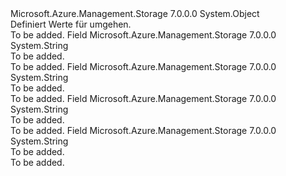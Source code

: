 <Type Name="Bypass" FullName="Microsoft.Azure.Management.Storage.Models.Bypass">
  <TypeSignature Language="C#" Value="public static class Bypass" />
  <TypeSignature Language="ILAsm" Value=".class public auto ansi abstract sealed beforefieldinit Bypass extends System.Object" />
  <TypeSignature Language="DocId" Value="T:Microsoft.Azure.Management.Storage.Models.Bypass" />
  <TypeSignature Language="VB.NET" Value="Public Class Bypass" />
  <TypeSignature Language="F#" Value="type Bypass = class" />
  <AssemblyInfo>
    <AssemblyName>Microsoft.Azure.Management.Storage</AssemblyName>
    <AssemblyVersion>7.0.0.0</AssemblyVersion>
  </AssemblyInfo>
  <Base>
    <BaseTypeName>System.Object</BaseTypeName>
  </Base>
  <Interfaces />
  <Docs>
    <summary>
            Definiert Werte für umgehen.
            </summary>
    <remarks>To be added.</remarks>
  </Docs>
  <Members>
    <Member MemberName="AzureServices">
      <MemberSignature Language="C#" Value="public const string AzureServices;" />
      <MemberSignature Language="ILAsm" Value=".field public static literal string AzureServices" />
      <MemberSignature Language="DocId" Value="F:Microsoft.Azure.Management.Storage.Models.Bypass.AzureServices" />
      <MemberSignature Language="VB.NET" Value="Public Const AzureServices As String " />
      <MemberSignature Language="F#" Value="val mutable AzureServices : string" Usage="Microsoft.Azure.Management.Storage.Models.Bypass.AzureServices" />
      <MemberType>Field</MemberType>
      <AssemblyInfo>
        <AssemblyName>Microsoft.Azure.Management.Storage</AssemblyName>
        <AssemblyVersion>7.0.0.0</AssemblyVersion>
      </AssemblyInfo>
      <ReturnValue>
        <ReturnType>System.String</ReturnType>
      </ReturnValue>
      <Docs>
        <summary>To be added.</summary>
        <remarks>To be added.</remarks>
      </Docs>
    </Member>
    <Member MemberName="Logging">
      <MemberSignature Language="C#" Value="public const string Logging;" />
      <MemberSignature Language="ILAsm" Value=".field public static literal string Logging" />
      <MemberSignature Language="DocId" Value="F:Microsoft.Azure.Management.Storage.Models.Bypass.Logging" />
      <MemberSignature Language="VB.NET" Value="Public Const Logging As String " />
      <MemberSignature Language="F#" Value="val mutable Logging : string" Usage="Microsoft.Azure.Management.Storage.Models.Bypass.Logging" />
      <MemberType>Field</MemberType>
      <AssemblyInfo>
        <AssemblyName>Microsoft.Azure.Management.Storage</AssemblyName>
        <AssemblyVersion>7.0.0.0</AssemblyVersion>
      </AssemblyInfo>
      <ReturnValue>
        <ReturnType>System.String</ReturnType>
      </ReturnValue>
      <Docs>
        <summary>To be added.</summary>
        <remarks>To be added.</remarks>
      </Docs>
    </Member>
    <Member MemberName="Metrics">
      <MemberSignature Language="C#" Value="public const string Metrics;" />
      <MemberSignature Language="ILAsm" Value=".field public static literal string Metrics" />
      <MemberSignature Language="DocId" Value="F:Microsoft.Azure.Management.Storage.Models.Bypass.Metrics" />
      <MemberSignature Language="VB.NET" Value="Public Const Metrics As String " />
      <MemberSignature Language="F#" Value="val mutable Metrics : string" Usage="Microsoft.Azure.Management.Storage.Models.Bypass.Metrics" />
      <MemberType>Field</MemberType>
      <AssemblyInfo>
        <AssemblyName>Microsoft.Azure.Management.Storage</AssemblyName>
        <AssemblyVersion>7.0.0.0</AssemblyVersion>
      </AssemblyInfo>
      <ReturnValue>
        <ReturnType>System.String</ReturnType>
      </ReturnValue>
      <Docs>
        <summary>To be added.</summary>
        <remarks>To be added.</remarks>
      </Docs>
    </Member>
    <Member MemberName="None">
      <MemberSignature Language="C#" Value="public const string None;" />
      <MemberSignature Language="ILAsm" Value=".field public static literal string None" />
      <MemberSignature Language="DocId" Value="F:Microsoft.Azure.Management.Storage.Models.Bypass.None" />
      <MemberSignature Language="VB.NET" Value="Public Const None As String " />
      <MemberSignature Language="F#" Value="val mutable None : string" Usage="Microsoft.Azure.Management.Storage.Models.Bypass.None" />
      <MemberType>Field</MemberType>
      <AssemblyInfo>
        <AssemblyName>Microsoft.Azure.Management.Storage</AssemblyName>
        <AssemblyVersion>7.0.0.0</AssemblyVersion>
      </AssemblyInfo>
      <ReturnValue>
        <ReturnType>System.String</ReturnType>
      </ReturnValue>
      <Docs>
        <summary>To be added.</summary>
        <remarks>To be added.</remarks>
      </Docs>
    </Member>
  </Members>
</Type>